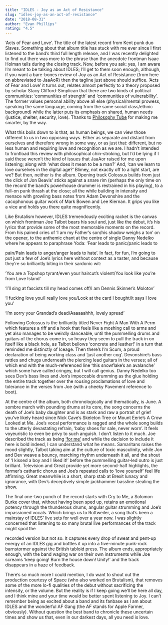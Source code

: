 ```yaml
---
title: "IDLES - Joy as an Act of Resistance"
slug: "idles-joy-as-an-act-of-resistance"
date: "2018-08-31"
author: "Evan Phillips"
rating: "4.5"
---
```


‘Acts of Fear and Love’. The title of the latest record from Kent punk duo Slaves. Something about that album title has stuck with me ever since I first listened to the band’s third full length release, and I was recently delighted to find out there was more to the phrase than the anecdote frontman Isaac Holman tells during the closing track. Now, before you ask: yes, I am aware I’m meant to be talking about IDLES; I’ll get to them soon enough, although, if you want a bare-bones review of Joy as an Act of Resistance (from here on abbreviated to JaaAoR) then the tagline just above should suffice. ‘Acts of Fear and Love’ it turns out, relates almost perfectly to a theory proposed by scholar Stacy Clifford-Simplican that there are two kinds of political communities: ‘communities of strength’ and ‘communities of vulnerability’. The former values personal ability above all else (physical/mental prowess, speaking the same language, coming from the same social class/ethnic background) while the latter puts its emphasis on shared, human needs (justice, shelter, security, love). Thanks to [Philosophy Tube](https://www.youtube.com/watch?v=ZIxs6vFIlNw) for making me smarter, by the way.

What this boils down to is that, as human beings, we can view those different to us in two opposing ways. Either as separate and distant from ourselves and therefore wrong in some way, or as just that: different, but no less human and requiring love and recognition as we are. I hadn’t intended to frontload this review with philosophical chin-stroking, but I’d be lying if I said these weren’t the kind of issues that JaaAor raised for me upon listening; along with ‘what does it mean to be a man?’ And, ‘can we learn to love ourselves in the digital age?’ Blimey, not exactly off to a light start, are we? But then, neither is the album. Opening track Colossus builds from just the click of Jon Beavis’ sticks against a snare rim (perhaps the only time on the record the band’s powerhouse drummer is restrained in his playing), to a full-on punk thrash at the close; all the while building in intensity and menace with growling bass notes from Adam Devonshire and the cacophonous guitar work of Mark Bowen and Lee Kiernan. It grips you like a vice and holds you there quite magnificently.

Like Brutalism however, IDLES tremendously exciting racket is the canvas on which frontman Joe Talbot bears his soul and, just like the debut, it’s his lyrics that provide some of the most memorable moments on the record. From his pained cries of ‘I am my Father’s son/his shadow weighs a ton’ on the opener, to the anthemic chant at the centre of single Danny Nedelko where he appears to paraphrase Yoda: ‘Fear leads to panic/panic leads to

pain/Pain leads to anger/anger leads to hate’. In fact, for fun, I’m going to put just a few of Joe’s lyrics here without context as a taster, and because they’re so brilliantly biting in their sardonic wit:

‘You are a Topshop tyrant/even your haircut’s violent/You look like you’re from Love Island’

‘I’ll sing at fascists till my head comes off/I am Dennis Skinner’s Molotov’

‘I fucking love you/I really love you/Look at the card I bought/it says I love you’

‘I’m sorry your Grandad’s dead/Aaaaaahhh, lovely spread’

Following Colossus is the brilliantly titled Never Fight A Man With A Perm which features a riff and a hook that feels like a moshing call to arms and yet also manages to be weirdly danceable, until the pummelling drums and guitars of the chorus come in, so heavy they seem to pull the track in on itself like a black hole, as Talbot bellows ‘concrete and leather!’ in a turn that reminded me distinctly of Iceage. Then there’s I’m Scum, a proud declaration of being working class and ‘just another cog’. Devonshire’s bass rattles and chugs underneath the piercing lead guitars in the verses; all of which end with the much-referenced line ‘this snowflake’s an avalanche’ which some have called cringey, but I will call genius. Danny Nedelko too sees Dev’s bass lines and Jon’s impeccable drumming as the glue holding the entire track together over the rousing proclamations of love and tolerance in the verses from Joe (with a cheeky Pavement reference to boot).

At the centre of the album, both chronologically and thematically, is June. A sombre march with pounding drums at its core, the song concerns the death of Joe’s baby daughter and is as stark and raw a portrait of grief you’ve likely heard since Nick Cave’s Skeleton Tree or Mount Eerie’s A Crow Looked at Me. Joe’s vocal performance is ragged and the whole song builds to the utterly devastating refrain, ‘baby shoes for sale, never worn’. It feels voyeuristic to even be privy to such anguish. I don’t listen to it much. Joe described the track as being [‘for me’](https://www.npr.org/sections/allsongs/2018/08/31/643012138/idles-explain-joy-as-an-act-of-resistance-track-by-track?t=1536307093192) and while the decision to include it here is bold indeed, I can understand what he means. Samaritans raises the mood slightly, Talbot taking aim at the culture of toxic masculinity, while Jon and Dev weave a bouncy, marching rhythm underneath it all, and the shout of ‘I kissed a boy and I liked it!’ before the pummelling guitar-led outro is just brilliant. Television and Great provide yet more second-half highlights, the former’s cathartic chorus and Joe’s repeated calls to ‘love yourself’ feel life affirming. Great meanwhile is a short, sharp stab at Brexit lunacy and ignorance, with Dev’s deceptively simple jackhammer bassline stealing the show.

The final one-two punch of the record starts with Cry to Me, a Solomon Burke cover that, without having been sped up, retains an emotional potency through the thunderous drums, angular guitar strumming and Joe’s impassioned vocals. Which brings us to Rottweiler, a song that’s been a mainstay of IDLES’ live sets for well over a year now. I was slightly concerned that listening to so many brutal live performances of the track might spoil the

recorded version but not so. It captures every drop of sweat and pent-up energy of an IDLES gig and bottles it up into a five-minute punk-rock barnstormer against the British tabloid press. The album ends, appropriately enough, with the band waging war on their own instruments while Joe screams ‘keep going! Burn the house down! Unity!’ and the track disappears in a haze of feedback.

There’s so much more I could mention, I do want to shout out the production courtesy of Space (who also worked on Brutalism), that removes some of the more lo-fi qualities of the debut without sacrificing the intensity, or the volume. But the reality is if I keep going we’ll be here all day, and I think mine and your time would be better spent listening to Joy. I can’t remember being as excited about a band and its fanbase as I am about IDLES and the wonderful AF Gang (the AF stands for Apple Farmer, obviously). Without question the best band to chronicle these uncertain times and show us that, even in our darkest days, all you need is love.
